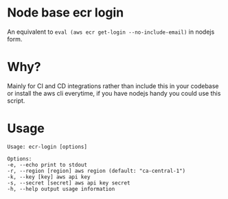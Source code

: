 # Node base ecr login

An equivalent to `eval (aws ecr get-login --no-include-email)`
in nodejs form.

# Why?

Mainly for CI and CD integrations rather than include this in your codebase
or install the aws cli everytime, if you have nodejs handy you could use this script.

# Usage

```
Usage: ecr-login [options]

Options:
-e, --echo print to stdout
-r, --region [region] aws region (default: "ca-central-1")
-k, --key [key] aws api key
-s, --secret [secret] aws api key secret
-h, --help output usage information
```
